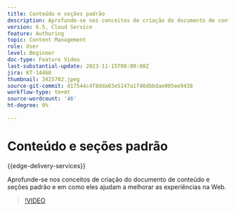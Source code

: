 ```yaml
---
title: Conteúdo e seções padrão
description: Aprofunde-se nos conceitos de criação do documento de conteúdo e seções padrão.
version: 6.5, Cloud Service
feature: Authoring
topic: Content Management
role: User
level: Beginner
doc-type: Feature Video
last-substantial-update: 2023-11-15T00:00:00Z
jira: KT-14468
thumbnail: 3425702.jpeg
source-git-commit: d17544c4f8dda03e5147a1f48dbbdae005ee9438
workflow-type: tm+mt
source-wordcount: '46'
ht-degree: 0%

---
```



# Conteúdo e seções padrão

{{edge-delivery-services}}

Aprofunde-se nos conceitos de criação do documento de conteúdo e seções padrão e em como eles ajudam a melhorar as experiências na Web.

>[!VIDEO](https://video.tv.adobe.com/v/3425702/?learn=on)
